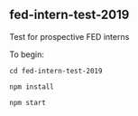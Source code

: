 ## fed-intern-test-2019

Test for prospective FED interns

To begin:

```
cd fed-intern-test-2019

npm install

npm start
```
